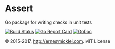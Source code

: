 Assert
==========

Go package for writing checks in unit tests

[![Build Status](https://travis-ci.org/emicklei/assert.png)](https://travis-ci.org/emicklei/assert)
[![Go Report Card](https://goreportcard.com/badge/github.com/emicklei/assert)](https://goreportcard.com/report/github.com/emicklei/assert)
[![GoDoc](https://godoc.org/github.com/emicklei/assert?status.svg)](https://godoc.org/github.com/emicklei/assert)

© 2015-2017, http://ernestmicklei.com. MIT License
